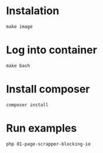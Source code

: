 # Instalation

```make image```

# Log into container

```make bash```

# Install composer

```composer install```

# Run examples

```php 01-page-scrapper-blocking-io```